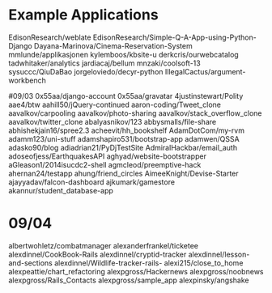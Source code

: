 # Example Applications
EdisonResearch/weblate
EdisonResearch/Simple-Q-A-App-using-Python-Django
Dayana-Marinova/Cinema-Reservation-System
mmlunde/applikasjonen
kylemboos/kbsite-u
derkcris/ourwebcatalog
tadwhitaker/analytics
jardiacaj/bellum
mnzaki/coolsoft-13
sysuccc/QiuDaBao
jorgeloviedo/decyr-python
IllegalCactus/argument-workbench

#09/03 
0x55aa/django-account
0x55aa/gravatar
4justinstewart/Polity
aae4/btw
aahill50/jQuery-continued
aaron-coding/Tweet_clone
aavalkov/carpooling
aavalkov/photo-sharing
aavalkov/stack_overflow_clone
aavalkov/twitter_clone
abalyasnikov/123
abbysmalls/file-share
abhishekjain16/spree2.3
acheevit/hh_bookshelf
AdamDotCom/my-rvm
adamm123/uni-stuff
adamshapiro531/bootstrap-app
adamwen/QSSA
adasko90/blog
adiadrian21/PyDjTestSite
AdmiralHackbar/email_auth
adoseofjess/EarthquakesAPI
aghyad/website-bootstrapper
aGleason1/2014isucdc2-shell
agmcleod/preemptive-hack
ahernan24/testapp
ahung/friend_circles
AimeeKnight/Devise-Starter
ajayyadav/falcon-dashboard
ajkumark/gamestore
akannur/student_database-app

# 09/04
albertwohletz/combatmanager
alexanderfrankel/ticketee
alexdinnel/CookBook-Rails
alexdinnel/cryptid-tracker
alexdinnel/lesson-and-sections
alexdinnel/Wildlife-tracker-rails-
alexi215/close_to_home
alexpeattie/chart_refactoring
alexpgross/Hackernews
alexpgross/noobnews
alexpgross/Rails_Contacts
alexpgross/sample_app
alexpinsky/angshake
